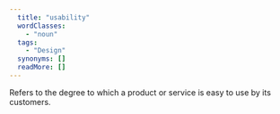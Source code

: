 ```yaml
---
  title: "usability"
  wordClasses: 
    - "noun"
  tags: 
    - "Design"
  synonyms: []
  readMore: []
---
```

Refers to the degree to which a product or service is easy to use by its customers.

